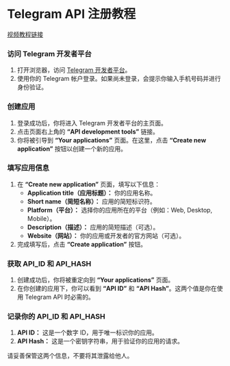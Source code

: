 # Telegram API 注册教程

[视频教程链接](https://www.youtube.com/watch?v=TWreKchDMWc&t=3s)

### 访问 Telegram 开发者平台

1. 打开浏览器，访问 [Telegram 开发者平台](https://my.telegram.org)。
2. 使用你的 Telegram 帐户登录。如果尚未登录，会提示你输入手机号码并进行身份验证。

### 创建应用

1. 登录成功后，你将进入 Telegram 开发者平台的主页面。
2. 点击页面右上角的 **“API development tools”** 链接。
3. 你将被引导到 **“Your applications”** 页面。在这里，点击 **“Create new application”** 按钮以创建一个新的应用。

### 填写应用信息

1. 在 **“Create new application”** 页面，填写以下信息：
   - **Application title（应用标题）：** 你的应用名称。
   - **Short name（简短名称）：** 应用的简短标识符。
   - **Platform（平台）：** 选择你的应用所在的平台（例如：Web, Desktop, Mobile）。
   - **Description（描述）：** 应用的简短描述（可选）。
   - **Website（网站）：** 你的应用或开发者的官方网站（可选）。
2. 完成填写后，点击 **“Create application”** 按钮。

### 获取 API_ID 和 API_HASH

1. 创建成功后，你将被重定向到 **“Your applications”** 页面。
2. 在你创建的应用下，你可以看到 **“API ID”** 和 **“API Hash”**。这两个值是你在使用 Telegram API 时必需的。

### 记录你的 API_ID 和 API_HASH

1. **API ID：** 这是一个数字 ID，用于唯一标识你的应用。
2. **API Hash：** 这是一个密钥字符串，用于验证你的应用的请求。

请妥善保管这两个信息，不要将其泄露给他人。

